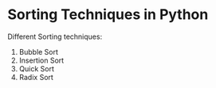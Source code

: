 # Sorting Techniques in Python

Different Sorting techniques:
1. Bubble Sort
2. Insertion Sort
3. Quick Sort
4. Radix Sort
